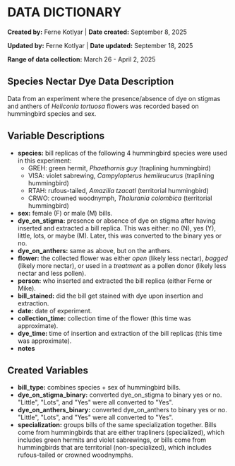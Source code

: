 # DATA DICTIONARY

**Created by:** Ferne Kotlyar \| **Date created:** September 8, 2025

**Updated by:** Ferne Kotlyar \| **Date updated:** September 18, 2025

**Range of data collection:** March 26 - April 2, 2025

## Species Nectar Dye Data Description

Data from an experiment where the presence/absence of dye on stigmas and anthers of *Heliconia tortuosa* flowers was recorded based on hummingbird species and sex.

## Variable Descriptions

-   **species:** bill replicas of the following 4 hummingbird species were used in this experiment:
    -   GREH: green hermit, *Phaethornis guy* (traplining hummingbird)
    -   VISA: violet sabrewing, *Campylopterus hemileucurus* (traplining hummingbird)
    -   RTAH: rufous-tailed, *Amazilia tzacatl* (territorial hummingbird)
    -   CRWO: crowned woodnymph, *Thalurania colombica* (territorial hummingbird)
-   **sex:** female (F) or male (M) bills.
-   **dye_on_stigma:** presence or absence of dye on stigma after having inserted and extracted a bill replica. This was either: no (N), yes (Y), little, lots, or maybe (M). Later, this was converted to the binary yes or no.
-   **dye_on_anthers:** same as above, but on the anthers.
-   **flower:** the collected flower was either *open* (likely less nectar), *bagged* (likely more nectar), or used in a *treatment* as a pollen donor (likely less nectar and less pollen).
-   **person:** who inserted and extracted the bill replica (either Ferne or Mike).
-   **bill_stained:** did the bill get stained with dye upon insertion and extraction.
-   **date:** date of experiment.
-   **collection_time:** collection time of the flower (this time was approximate).
-   **dye_time:** time of insertion and extraction of the bill replicas (this time was approximate).
-   **notes**

## Created Variables

-   **bill_type:** combines species + sex of hummingbird bills.
-   **dye_on_stigma_binary:** converted dye_on_stigma to binary yes or no. "Little", "Lots", and "Yes" were all converted to "Yes".
-   **dye_on_anthers_binary:** converted dye_on_anthers to binary yes or no. "Little", "Lots", and "Yes" were all converted to "Yes".
-   **specialization:** groups bills of the same specialization together. Bills come from hummingbirds that are either trapliners (specialized), which includes green hermits and violet sabrewings, or bills come from hummingbirds that are territorial (non-specialized), which includes rufous-tailed or crowned woodnymphs.
